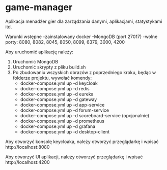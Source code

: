 # game-manager
Aplikacja menadżer gier dla zarządzania danymi, aplikacjami, statystykami itd.

Warunki wstępne
-zainstalowany docker
-MongoDB (port 27017)
-wolne porty: 8080, 8082, 8045, 8050, 8099, 6379, 3000, 4200

Aby uruchomić aplikację należy:
1. Uruchomić MongoDB
2. Uruchomić skrypty z pliku build.sh
3. Po zbudowaniu wszyskich obrazów z poprzedniego kroku, będąc w folderze projektu, wywołać komendy:
   - docker-compose.yml up -d keycloak
   - docker-compose.yml up -d redis
   - docker-compose.yml up -d eureka
   - docker-compose.yml up -d gateway
   - docker-compose.yml up -d app-service
   - docker-compose.yml up -d forum-service
   - docker-compose.yml up -d scoreboard-service
     (opcjonalnie)
   - docker-compose.yml up -d prometheus
   - docker-compose.yml up -d grafana
   - docker-compose.yml up -d desktop-client

Aby otworzyć konsolę keycloaka, należy otworzyć przeglądarkę i wpisać http://localhost:8080

Aby otworzyć UI aplikacji, należy otworzyć przeglądarkę i wpisać http://localhost:4200


